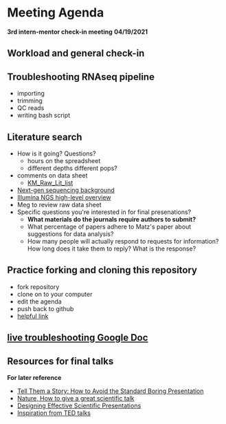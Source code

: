 # Meeting Agenda 
**3rd intern-mentor check-in meeting**
**04/19/2021**

## Workload and general check-in

## Troubleshooting RNAseq pipeline
* importing
* trimming
* QC reads
* writing bash script 


## Literature search
* How is it going? Questions?
	- hours on the spreadsheet
	- different depths different pops?
* comments on data sheet
	- [KM_Raw_Lit_list](https://drive.google.com/drive/u/1/folders/122B4Wx4Fz1HBq1TW15o1DAGynpshED3z)
* [Next-gen sequencing background](https://www.ebi.ac.uk/training/online/courses/functional-genomics-ii-common-technologies-and-data-analysis-methods/next-generation-sequencing/)
* [Illumina NGS high-level overview](https://www.illumina.com/science/technology/next-generation-sequencing/sequencing-technology.html)
* Meg to review raw data sheet
* Specific questions you're interested in for final presenations?
	- **What materials do the journals require authors to submit?** 
	- What percentage of papers adhere to Matz's paper about suggestions for data analysis?
	- How many people will actually respond to requests for information? How long does it take them to reply? What is the response? 


## Practice forking and cloning this repository
* fork repository
* clone on to your computer
* edit the agenda
* push back to github
* [helpful link](https://docs.github.com/en/github/getting-started-with-github/fork-a-repo#fork-an-example-repository)


## [live troubleshooting Google Doc](https://docs.google.com/document/d/1UnlBq4aMa8XfRh0ONHIbDHvIIpHqRgHFJfI5CTAYgtc/edit)

## Resources for final talks
**For later reference**
* [Tell Them a Story: How to Avoid the Standard Boring Presentation](https://www.animateyour.science/post/tell-them-a-story-how-to-avoid-the-standard-boring-presentation)
* [Nature, How to give a great scientific talk](https://www.nature.com/articles/d41586-018-07780-5)
* [Designing Effective Scientific Presentations](https://www.ibiology.org/professional-development/scientific-presentations/)
* [Inspiration from TED talks](https://www.ted.com/talks/chris_anderson_ted_s_secret_to_great_public_speaking)
